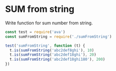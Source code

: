 # SUM from string

Write function for sum number from string.

```js
const test = require('ava')
const sumFromString = require('./sumFromString')

test('sumFromString', function (t) {
  t.is(sumFromString('abc2def8ghi'), 10)
  t.is(sumFromString('abc2def18ghi'), 20)
  t.is(sumFromString('abc2def18ghi180'), 200)
})
```

